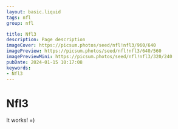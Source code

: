 ```yaml
---
layout: basic.liquid
tags: nfl
group: nfl

title: Nfl3
description: Page description
imageCover: https://picsum.photos/seed/nfl!nfl3/960/640
imagePreview: https://picsum.photos/seed/nfl!nfl3/640/560
imagePreviewMini: https://picsum.photos/seed/nfl!nfl3/320/240
pubDate: 2024-01-15 10:17:08
keywords:
- Nfl3
---
```


# Nfl3

It works! =)
